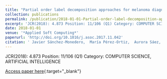 ```yaml
---
title: "Partial order label decomposition approaches for melanoma diagnosis"
collection: publications
permalink: /publication/2018-01-01-Partial-order-label-decomposition-approaches-for-melanoma-diagnosis
excerpt: 'JCR(2018): 4.873 Position: 11/106 (Q1) Category: COMPUTER SCIENCE, ARTIFICIAL INTELLIGENCE'
date: 2018-01-01
venue: '*Applied Soft Computing*'
paperurl: 'http://doi.org/10.1016/j.asoc.2017.11.042'
citation: ' Javier Sánchez-Monedero,  María Pérez-Ortiz,  Aurora Sáez,  Pedro Antonio Gutiérrez,  César Hervás-Martínez, &quot;Partial order label decomposition approaches for melanoma diagnosis.&quot; *Applied Soft Computing*, Vol.64, 2018, pp.341-355.'
---
```

JCR(2018): 4.873 Position: 11/106 (Q1) Category: COMPUTER SCIENCE, ARTIFICIAL INTELLIGENCE

[Access paper here](http://doi.org/10.1016/j.asoc.2017.11.042){:target="_blank"}
